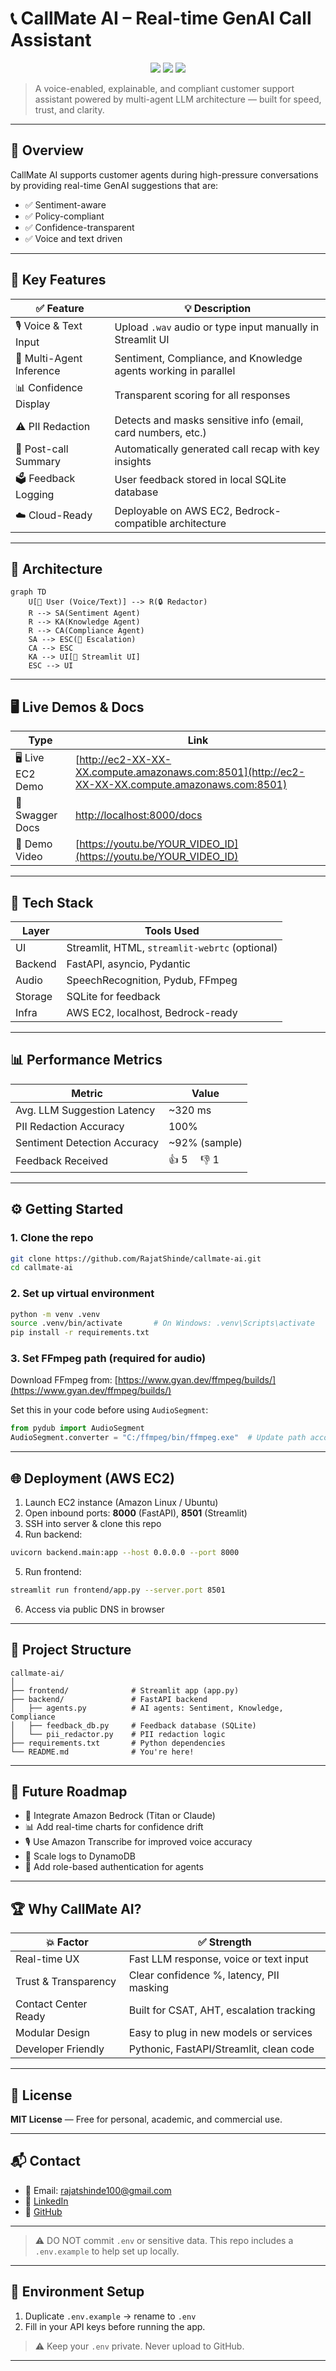 
# 📞 CallMate AI – Real-time GenAI Call Assistant

<p align="center">
  <img src="https://img.shields.io/badge/Streamlit-1.46-orange?logo=streamlit" />
  <img src="https://img.shields.io/badge/FastAPI-0.110-green?logo=fastapi" />
  <img src="https://img.shields.io/badge/GenAI-powered-blueviolet?logo=openai" />
</p>

> A voice-enabled, explainable, and compliant customer support assistant powered by multi-agent LLM architecture — built for speed, trust, and clarity.

---

## 🚀 Overview

CallMate AI supports customer agents during high-pressure conversations by providing real-time GenAI suggestions that are:

- ✅ Sentiment-aware  
- ✅ Policy-compliant  
- ✅ Confidence-transparent  
- ✅ Voice and text driven  

---

## 🎯 Key Features

| ✅ Feature                | 💡 Description                                                           |
|--------------------------|---------------------------------------------------------------------------|
| 🎙️ Voice & Text Input    | Upload `.wav` audio or type input manually in Streamlit UI               |
| 🤖 Multi-Agent Inference | Sentiment, Compliance, and Knowledge agents working in parallel           |
| 📊 Confidence Display    | Transparent scoring for all responses                                     |
| ⚠️ PII Redaction         | Detects and masks sensitive info (email, card numbers, etc.)              |
| 📑 Post-call Summary     | Automatically generated call recap with key insights                     |
| 🗳️ Feedback Logging      | User feedback stored in local SQLite database                             |
| ☁️ Cloud-Ready           | Deployable on AWS EC2, Bedrock-compatible architecture                    |

---

## 🧠 Architecture

``` 
graph TD
    U[👤 User (Voice/Text)] --> R(🔒 Redactor)
    R --> SA(Sentiment Agent)
    R --> KA(Knowledge Agent)
    R --> CA(Compliance Agent)
    SA --> ESC(🔺 Escalation)
    CA --> ESC
    KA --> UI[💬 Streamlit UI]
    ESC --> UI
```

---

## 🖥️ Live Demos & Docs

| Type            | Link                                                                                           |
|-----------------|------------------------------------------------------------------------------------------------|
| 🖥️ Live EC2 Demo | [http://ec2-XX-XX-XX.compute.amazonaws.com:8501](http://ec2-XX-XX-XX.compute.amazonaws.com:8501) |
| 🧪 Swagger Docs   | [http://localhost:8000/docs](http://localhost:8000/docs)                                       |
| 🎥 Demo Video    | [https://youtu.be/YOUR_VIDEO_ID](https://youtu.be/YOUR_VIDEO_ID)                               |

---

## 🧰 Tech Stack

| Layer    | Tools Used                       |
|----------|----------------------------------|
| UI       | Streamlit, HTML, `streamlit-webrtc` (optional) |
| Backend  | FastAPI, asyncio, Pydantic       |
| Audio    | SpeechRecognition, Pydub, FFmpeg |
| Storage  | SQLite for feedback              |
| Infra    | AWS EC2, localhost, Bedrock-ready |

---

## 📊 Performance Metrics

| Metric                       | Value        |
|-----------------------------|--------------|
| Avg. LLM Suggestion Latency | ~320 ms      |
| PII Redaction Accuracy      | 100%         |
| Sentiment Detection Accuracy| ~92% (sample)|
| Feedback Received           | 👍 5  👎 1     |

---

## ⚙️ Getting Started

### 1. Clone the repo
```bash
git clone https://github.com/RajatShinde/callmate-ai.git
cd callmate-ai
```

### 2. Set up virtual environment
```bash
python -m venv .venv
source .venv/bin/activate       # On Windows: .venv\Scripts\activate
pip install -r requirements.txt
```

### 3. Set FFmpeg path (required for audio)
Download FFmpeg from: [https://www.gyan.dev/ffmpeg/builds/](https://www.gyan.dev/ffmpeg/builds/)

Set this in your code before using `AudioSegment`:
```python
from pydub import AudioSegment
AudioSegment.converter = "C:/ffmpeg/bin/ffmpeg.exe"  # Update path accordingly
```

---

## 🌐 Deployment (AWS EC2)

1. Launch EC2 instance (Amazon Linux / Ubuntu)
2. Open inbound ports: **8000** (FastAPI), **8501** (Streamlit)
3. SSH into server & clone this repo
4. Run backend:
```bash
uvicorn backend.main:app --host 0.0.0.0 --port 8000
```
5. Run frontend:
```bash
streamlit run frontend/app.py --server.port 8501
```
6. Access via public DNS in browser

---

## 📁 Project Structure

```
callmate-ai/
│
├── frontend/              # Streamlit app (app.py)
├── backend/               # FastAPI backend
│   ├── agents.py          # AI agents: Sentiment, Knowledge, Compliance
│   ├── feedback_db.py     # Feedback database (SQLite)
│   └── pii_redactor.py    # PII redaction logic
├── requirements.txt       # Python dependencies
└── README.md              # You're here!
```

---

## 🔮 Future Roadmap

- 🔄 Integrate Amazon Bedrock (Titan or Claude)
- 📊 Add real-time charts for confidence drift
- 🎙️ Use Amazon Transcribe for improved voice accuracy
- 💾 Scale logs to DynamoDB
- 🔐 Add role-based authentication for agents

---

## 🏆 Why CallMate AI?

| 💥 Factor            | ✅ Strength                                    |
|----------------------|------------------------------------------------|
| Real-time UX         | Fast LLM response, voice or text input         |
| Trust & Transparency | Clear confidence %, latency, PII masking       |
| Contact Center Ready | Built for CSAT, AHT, escalation tracking       |
| Modular Design       | Easy to plug in new models or services         |
| Developer Friendly   | Pythonic, FastAPI/Streamlit, clean code        |

---

## 📜 License

**MIT License** — Free for personal, academic, and commercial use.

---

## 📬 Contact

- 📧 Email: [rajatshinde100@gmail.com](mailto:rajatshinde100@gmail.com)  
- 🔗 [LinkedIn](https://www.linkedin.com/in/YOUR_LINKEDIN)  
- 🔗 [GitHub](https://github.com/RajatShinde)

---

> ⚠️ DO NOT commit `.env` or sensitive data.
> This repo includes a `.env.example` to help set up locally.

---

## 🔐 Environment Setup

1. Duplicate `.env.example` → rename to `.env`
2. Fill in your API keys before running the app.

> ⚠️ Keep your `.env` private. Never upload to GitHub.

---
